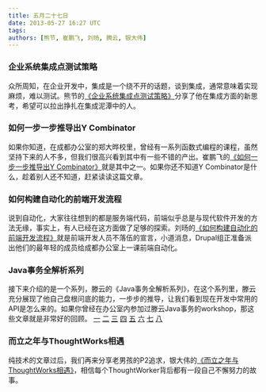 ```yaml
---
title: 五月二十七日
date: 2013-05-27 16:27 UTC
tags:
authors: [熊节, 崔鹏飞, 刘旸, 腾云, 银大伟]
---
```

### 企业系统集成点测试策略
众所周知，在企业开发中，集成是一个绕不开的话题，谈到集成，通常意味着实现麻烦，难以测试。熊节的[《企业系统集成点测试策略》](http://www.infoq.com/cn/articles/enterprise-systems-integration-points)分享了他在集成方面的新思考，希望可以拉出挣扎在集成泥潭中的人。

### 如何一步一步推导出Y Combinator
如果你知道，在成都办公室的郑大晔校里，曾经有一系列函数式编程的课程，虽然坚持下来的人不多，但我们很高兴看到其中有一些不错的产出。崔鹏飞的[《如何一步一步推导出Y Combinator》](http://cuipengfei.me/blog/2013/04/09/make-y/)就是其中之一。如果你还不知道Y Combinator是什么，趁着别人还不知道，赶紧读读这篇文章。

### 如何构建自动化的前端开发流程
说到自动化，大家往往想到的都是服务端代码，前端似乎总是与现代软件开发的方法无缘，事实上，有人已经在这方面做了足够的探索。刘旸的[《如何构建自动化的前端开发流程》](http://www.zation.me/2013/03/15/how-to-build-frontend-dev-env.html)就是前端开发人员不落伍的宣言，小道消息，Drupal组正准备派出他们的最年轻的成员给成都办公室上一课前端自动化。

### Java事务全解析系列
接下来介绍的是一个系列，滕云的《Java事务全解析系列》，在这个系列里，滕云充分展现了他自己盘根问底的能力，一步步的推导，让我们看到现在开发中常用的API是怎么来的。如果你曾经在办公室内参加过滕云Java事务的workshop，那这些文章就是非常好的回顾。
[一](http://www.davenkin.me/post/2013-02-16/40048284001)
[二](http://www.davenkin.me/post/2013-02-17/40049132188)
[三](http://www.davenkin.me/post/2013-02-22/40049367747)
[四](http://www.davenkin.me/post/2013-02-23/40049986447)
[五](http://www.davenkin.me/post/2013-02-23/40049802880)
[六](http://www.davenkin.me/post/2013-02-24/40049235086)
[七](http://www.davenkin.me/post/2013-02-24/40048572306)
[八](http://www.davenkin.me/post/2013-03-19/40049247543)

### 而立之年与ThoughtWorks相遇
纯技术的文章过后，我们再来分享老男孩的P2追求，银大伟的[《而立之年与ThoughtWorks相遇》](http://blogs.exmertec.com/davidyin/?e=2)，相信每个ThoughtWorker背后都有一段自己不懈努力的故事。